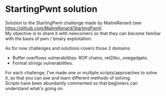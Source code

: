 # StartingPwnt solution
Solution to the StartingPwnt challenge made by MaitreRenard (see https://github.com/MaitreRenard/StartingPwnt). \
My objective is to share it with newcomers so that they can become familiar with the basis of pwn / binary exploitation.

As for now challenges and solutions covers those 2 domains:
- Buffer overflows vulnerabilities: ROP chains, ret2libc, onegadgets.
- Format strings vulnerabilities.

For each challenge, I've made one or multiple scripts/approaches to solve it, so that you can see and learn different methods of solving.\
Scripts have been abundantly commented so that beginners can understand what's going on.
